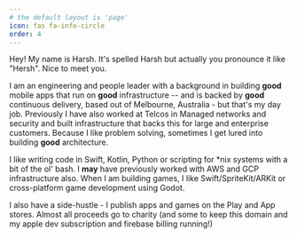 ```yaml
---
# the default layout is 'page'
icon: fas fa-info-circle
order: 4
---
```


Hey! My name is Harsh. It's spelled Harsh but actually you pronounce it like "Hersh". Nice to meet you.

I am an engineering and people leader with a background in building __good__ mobile apps that run on __good__ infrastructure -- and is backed by __good__ continuous delivery, based out of Melbourne, Australia - but that's my day job. Previously I have also worked at Telcos in Managed networks and security and built infrastructure that backs this for large and enterprise customers. Because I like problem solving, sometimes I get lured into building __good__ architecture.

I like writing code in Swift, Kotlin, Python or scripting for *nix systems with a bit of the ol' bash. I __may__ have previously worked with AWS and GCP infrastructure also. When I am building games, I like Swift/SpriteKit/ARKit or cross-platform game development using Godot.

I also have a side-hustle - I publish apps and games on the Play and App stores. Almost all proceeds go to charity (and some to keep this domain and my apple dev subscription and firebase billing running!)